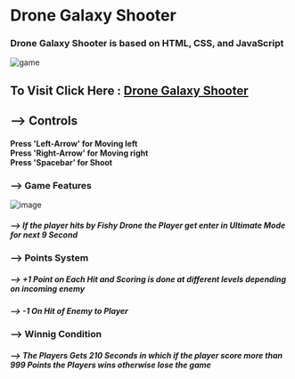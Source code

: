 # Drone Galaxy Shooter

### Drone Galaxy Shooter is based on HTML, CSS, and JavaScript

![game](https://user-images.githubusercontent.com/65014926/190907050-5ba03184-282c-4713-a447-9fca09759249.png)

## To Visit Click Here : <a href = "#">Drone Galaxy Shooter</a>

## --> Controls

#### Press 'Left-Arrow' for Moving left<br>Press 'Right-Arrow' for Moving right<br>Press 'Spacebar' for Shoot<br>


### --> Game Features

![image](https://user-images.githubusercontent.com/65014926/190910583-eac5c4e8-b704-4b6b-abd3-b82fbbe3668b.png)


#####  --> If the player hits by Fishy Drone the Player get enter in <em>Ultimate Mode</em> for next 9 Second

### --> Points System

##### -->  +1 Point on Each Hit and Scoring is done at different levels depending on incoming enemy

##### -->  -1 On Hit of Enemy to Player


### --> Winnig  Condition

##### --> The Players Gets 210 Seconds in which if the player score more than 999 Points the Players wins otherwise lose the game
